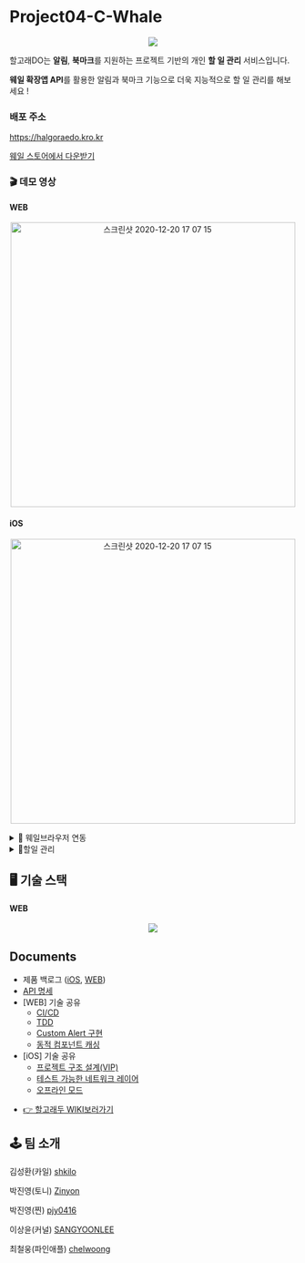 # Project04-C-Whale

<p align="center">
  <img src="https://user-images.githubusercontent.com/23303023/102599910-7ece1400-4161-11eb-8cc5-a3323bc0ca0b.gif">
</p>

할고래DO는 **알림**,  **북마크**를 지원하는 프로젝트 기반의 개인 **할 일 관리** 서비스입니다.

**웨일 확장앱 API**를 활용한 알림과 북마크 기능으로 더욱 지능적으로 할 일 관리를 해보세요 !

### 배포 주소

https://halgoraedo.kro.kr

[웨일 스토어에서 다운받기](https://store.whale.naver.com/detail/ajhijpmeecbneeignejgmlagajfbfhke)

### 🎬 데모 영상 

#### WEB

<p align="center">
<a href="https://www.youtube.com/embed/2HkyKg3PHXI"><img width="500" alt="스크린샷 2020-12-20 17 07 15" src="https://user-images.githubusercontent.com/18397630/102718854-ec2ea000-432d-11eb-90cb-334e8b033ae8.png"></a>
</p>

#### iOS

<p align="center">
<a href="https://www.youtube.com/embed/TzzpcT47xBk"><img width="500" alt="스크린샷 2020-12-20 17 07 15" src="https://user-images.githubusercontent.com/18397630/102708423-663b3680-42e6-11eb-8e7a-7f734f543fc9.png"></a>
</p>
<details> 
<summary>🐳 웨일브라우저 연동</summary>


+ 웨일 브라우저 **알람 지원**

+ **웨일 브라우저 북마크에 추가**

+ **브라우징 중인 사이트를 할일로 추가**

+ **마우스 우클릭 메뉴를 통한 할일 추가**

</details>

<details> 
<summary>📝할일 관리</summary>


+ **프로젝트/섹션에 추가**

+ **보드뷰 / 리스트 뷰 선택 가능**

+ **할일 Drag & Drop**

+ **하위 할일 추가**

+ **할일 관련 링크를 북마크로 추가**

+ **다크모드 지원**

</details>


## 🖥 기술 스택

#### WEB

<p align="center">
  <img src="https://user-images.githubusercontent.com/59331444/102724154-ded6dd00-4350-11eb-8f36-8cd79fb41ab7.png">  
</p>

## Documents
- 제품 백로그 ([iOS](https://docs.google.com/spreadsheets/d/12ZqJbL0UhTdVH2FqpjqCzbunYzUg2QyLpx30rjz6T7Y/edit#gid=336470392), [WEB](https://docs.google.com/spreadsheets/d/12ZqJbL0UhTdVH2FqpjqCzbunYzUg2QyLpx30rjz6T7Y/edit#gid=0))
- [API 명세](https://github.com/boostcamp-2020/Project04-C-Whale/wiki/API-Documents)
- [WEB] 기술 공유 
  - [CI/CD](https://github.com/boostcamp-2020/Project04-C-Whale/wiki/%EB%AC%B4%EC%A4%91%EB%8B%A8-CI-&-CD-(Jenkins-&-Nginx-&-Docker))
  - [TDD](https://github.com/boostcamp-2020/Project04-C-Whale/wiki/TDD(Test-Driven-Development))
  - [Custom Alert 구현](https://github.com/boostcamp-2020/Project04-C-Whale/wiki/Custom-Alert-%EA%B5%AC%ED%98%84)
  - [동적 컴포넌트 캐싱](https://github.com/boostcamp-2020/Project04-C-Whale/wiki/Vue-Router)
 - [iOS] 기술 공유 
    - [프로젝트 구조 설계(VIP)](https://github.com/boostcamp-2020/Project04-C-Whale/wiki/%ED%94%84%EB%A1%9C%EC%A0%9D%ED%8A%B8-%EA%B5%AC%EC%A1%B0-%EC%84%A4%EA%B3%84(VIP---Service---Storage))
    - [테스트 가능한 네트워크 레이어](https://github.com/boostcamp-2020/Project04-C-Whale/wiki/%ED%85%8C%EC%8A%A4%ED%8A%B8-%EA%B0%80%EB%8A%A5%ED%95%9C-%EB%84%A4%ED%8A%B8%EC%9B%8C%ED%81%AC-%EB%A0%88%EC%9D%B4%EC%96%B4)
    - [오프라인 모드](https://github.com/boostcamp-2020/Project04-C-Whale/wiki/%EC%98%A8-%EC%98%A4%ED%94%84%EB%9D%BC%EC%9D%B8-%EB%AA%A8%EB%93%9C)
</details>

- [👉 할고래두 WIKI보러가기](https://github.com/boostcamp-2020/Project04-C-Whale/wiki)


## 🕹 팀 소개 

김성환(카일) [shkilo](https://github.com/shkilo)

박진영(토니) [Zinyon](https://github.com/Zinyon)

박진영(찐) [pjy0416](https://github.com/pjy0416)

이상윤(커널) [SANGYOONLEE](https://github.com/SANGYOONLEE)

최철웅(파인애플) [chelwoong](https://github.com/chelwoong)
